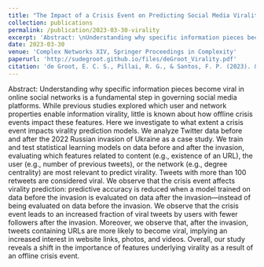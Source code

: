 ```yaml
---
title: "The Impact of a Crisis Event on Predicting Social Media Virality"
collection: publications
permalink: /publication/2023-03-30-virality
excerpt: 'Abstract: \nUnderstanding why specific information pieces become viral in online social networks is a fundamental step in governing social media platforms. While previous studies explored which user and network properties enable information virality, little is known about how offline crisis events impact these features. Here we investigate to what extent a crisis event impacts virality prediction models. We analyze Twitter data before and after the 2022 Russian invasion of Ukraine as a case study. We train and test statistical learning models on data before and after the invasion, evaluating which features related to content (e.g., existence of an URL), the user (e.g., number of previous tweets), or the network (e.g., degree centrality) are most relevant to predict virality. Tweets with more than 100 retweets are considered viral. We observe that the crisis event affects virality prediction: predictive accuracy is reduced when a model trained on data before the invasion is evaluated on data after the invasion—instead of being evaluated on data before the invasion. We observe that the crisis event leads to an increased fraction of viral tweets by users with fewer followers after the invasion. Moreover, we observe that, after the invasion, tweets containing URLs are more likely to become viral, implying an increased interest in website links, photos, and videos. Overall, our study reveals a shift in the importance of features underlying virality as a result of an offline crisis event.'
date: 2023-03-30
venue: 'Complex Networks XIV, Springer Proceedings in Complexity'
paperurl: 'http://sudegroot.github.io/files/deGroot_Virality.pdf'
citation: 'de Groot, E. C. S., Pillai, R. G., & Santos, F. P. (2023). &quot;The Impact of a Crisis Event on Predicting Social Media Virality.&quot; <i>Complex Networks XIV, Springer Proceedings in Complexity</i>. (pp. 95-107).'
---
```


Abstract:
Understanding why specific information pieces become viral in online social networks is a fundamental step in governing social media platforms. While previous studies explored which user and network properties enable information virality, little is known about how offline crisis events impact these features. Here we investigate to what extent a crisis event impacts virality prediction models. We analyze Twitter data before and after the 2022 Russian invasion of Ukraine as a case study. We train and test statistical learning models on data before and after the invasion, evaluating which features related to content (e.g., existence of an URL), the user (e.g., number of previous tweets), or the network (e.g., degree centrality) are most relevant to predict virality. Tweets with more than 100 retweets are considered viral. We observe that the crisis event affects virality prediction: predictive accuracy is reduced when a model trained on data before the invasion is evaluated on data after the invasion—instead of being evaluated on data before the invasion. We observe that the crisis event leads to an increased fraction of viral tweets by users with fewer followers after the invasion. Moreover, we observe that, after the invasion, tweets containing URLs are more likely to become viral, implying an increased interest in website links, photos, and videos. Overall, our study reveals a shift in the importance of features underlying virality as a result of an offline crisis event.